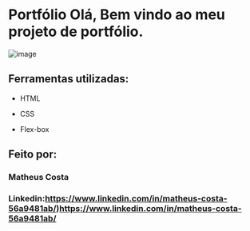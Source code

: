 # Portfólio Olá, Bem vindo ao meu projeto de portfólio.

![image](https://user-images.githubusercontent.com/77756047/211304452-220fedf0-f91b-490f-8a65-a60ce860bc5c.png)

## Ferramentas utilizadas:

* HTML

* CSS

* Flex-box

## Feito por:

### Matheus Costa  

### Linkedin:https://www.linkedin.com/in/matheus-costa-56a9481ab/)https://www.linkedin.com/in/matheus-costa-56a9481ab/

```
